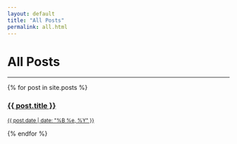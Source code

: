 ```yaml
---
layout: default
title: "All Posts"
permalink: all.html
---
```


<div class="index">
  <h1 class="title">All Posts</h1>
  <hr />
  {% for post in site.posts %}
    <a href="{{ post.url }}">
      <div class="post">
        <h3 class="h3 post-title">{{ post.title }}</h3>
        <p><small>{{ post.date | date: "%B %e, %Y" }}</small></p>	
      </div>
    </a>		
  {% endfor %}	
</div>